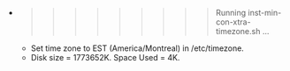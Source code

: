 * >>>>>>>>> Running inst-min-con-xtra-timezone.sh ...
  * Set time zone to EST (America/Montreal) in /etc/timezone.
  * Disk size = 1773652K. Space Used = 4K.
